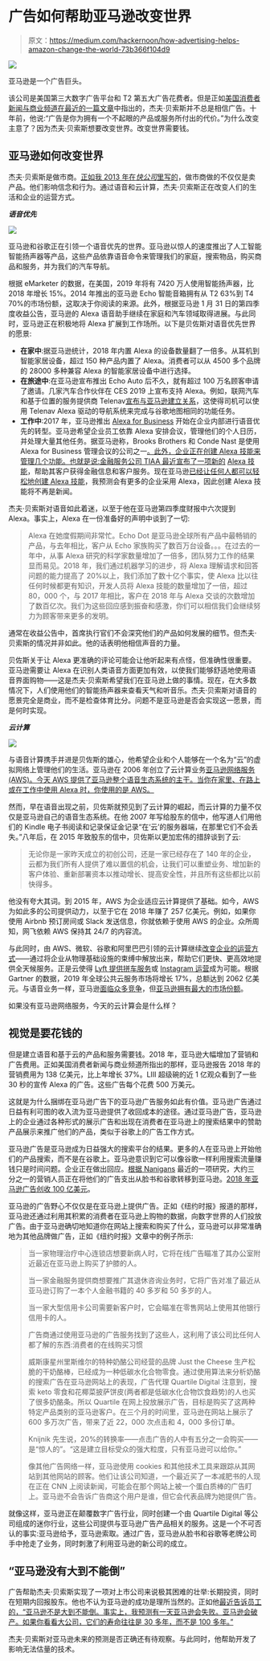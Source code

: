 # 广告如何帮助亚马逊改变世界

> 原文：<https://medium.com/hackernoon/how-advertising-helps-amazon-change-the-world-73b366f104d9>

![](img/b1e77a957ada203036af59da14b21887.png)

亚马逊是一个广告巨头。

该公司是美国第三大数字广告平台和 T2 第五大广告花费者。但是正如[美国消费者新闻与商业频道在最近的一篇文章](https://www.cnbc.com/2019/02/02/jeff-bezos-says-hes-had-a-change-of-heart-on-advertising--now-amazon-is-the-fifth-biggest-ad-spender-in-the-us-.html)中指出的，杰夫·贝索斯并不总是相信广告。十年前，他说:“广告是你为拥有一个不起眼的产品或服务所付出的代价。”为什么改变主意了？因为杰夫·贝索斯想要改变世界。改变世界需要钱。

## 亚马逊如何改变世界

杰夫·贝索斯是做市商。[正如我 2013 年在*快公司*里写的](https://www.fastcompany.com/3005476/beyond-mundane-how-elite-marketers-become-creators-and-change-makers)，做市商做的不仅仅是卖产品。他们影响信念和行为。通过语音和云计算，杰夫·贝索斯正在改变人们的生活和企业的运营方式。

***语音优先***

![](img/e5cd726eae4ce3f1550dfd16b6996a5f.png)

亚马逊和谷歌正在引领一个语音优先的世界。亚马逊以惊人的速度推出了人工智能智能扬声器等产品，这些产品依靠语音命令来管理我们的家庭，搜索物品，购买商品和服务，并为我们的汽车导航。

根据 eMarketer 的数据，在美国，2019 年将有 7420 万人使用智能扬声器，比 2018 年增长 15%。2014 年推出的亚马逊 Echo 智能音箱拥有从 T2 63%到 T4 70%的市场份额，这取决于你阅读的来源。此外，根据亚马逊 1 月 31 日的第四季度收益公告，亚马逊的 Alexa 语音助手继续在家庭和汽车领域取得进展。与此同时，亚马逊正在积极地将 Alexa 扩展到工作场所。以下是贝佐斯对语音优先世界的愿景:

*   **在家中**:据亚马逊统计，2018 年内置 Alexa 的设备数量翻了一倍多。从耳机到智能家居设备，超过 150 种产品内置了 Alexa。消费者可以从 4500 多个品牌的 28000 多种兼容 Alexa 的智能家居设备中进行选择。
*   **在旅途中**:在亚马逊宣布推出 Echo Auto 后不久，就有超过 100 万名顾客申请了邀请。几家汽车合作伙伴在 CES 2019 上宣布支持 Alexa。例如，联网汽车和基于位置的服务提供商 Telenav[宣布与亚马逊建立关系](https://www.telenav.com/press-releases/2019-01-07-telenav-and-amazon-alexa-collaborate-to-bring-conversational-voice-interface-for-in-car-navigation)，这使得司机可以使用 Telenav Alexa 驱动的导航系统来完成与谷歌地图相同的功能任务。
*   **工作中**:2017 年，亚马逊推出 [Alexa for Business](https://aws.amazon.com/alexaforbusiness/) 开始在企业内部进行语音优先的转型。亚马逊希望企业员工依靠 Alexa 安排会议，管理他们的个人日历，并处理大量其他任务。据亚马逊称，Brooks Brothers 和 Conde Nast 是使用 Alexa for Business 管理会议的公司之一[。此外，企业正在创建 Alexa 技能来管理几个功能。也就是说:金融服务公司 TIAA 最近宣布了一项新的](https://aws.amazon.com/alexaforbusiness/customers/) [Alexa 技能](https://www.businesswire.com/news/home/20190213005206/en/TIAA-Launches-Alexa-Chatbot-Capabilities)，帮助其客户获得金融信息和客户服务。现在亚马逊[已经让任何人都可以轻松地创建 Alexa 技能](https://developer.amazon.com/blogs/alexa/post/9c7792fd-271d-4eac-a850-6257704142e4/now-anyone-can-use-alexa-skill-blueprints-to-create-and-publish-an-alexa-skill-in-minutes-with-no-coding-required-and-new-blueprints-for-content-creators-bloggers-and-organizations)，我预测会有更多的企业采用 Alexa，因此创建 Alexa 技能将不再是新闻。

杰夫·贝索斯对语音如此着迷，以至于他在亚马逊第四季度财报中六次提到 Alexa。事实上，Alexa 在一份准备好的声明中谈到了一切:

> Alexa 在她度假期间非常忙。Echo Dot 是亚马逊全球所有产品中最畅销的产品，与去年相比，客户从 Echo 家族购买了数百万台设备。。。在过去的一年中，从事 Alexa 研究的科学家数量增加了一倍多，团队努力工作的结果显而易见。2018 年，我们通过机器学习的进步，将 Alexa 理解请求和回答问题的能力提高了 20%以上，我们添加了数十亿个事实，使 Alexa 比以往任何时候都更有知识，开发人员将 Alexa 技能的数量增加了一倍，超过 80，000 个，与 2017 年相比，客户在 2018 年与 Alexa 交谈的次数增加了数百亿次。我们为这些回应感到振奋和感激，你们可以相信我们会继续努力为顾客带来更多的发明。

通常在收益公告中，首席执行官们不会深究他们的产品如何发展的细节。但杰夫·贝索斯的情况并非如此。他的话表明他相信声音的力量。

贝佐斯关于让 Alexa 更准确的评论可能会让他听起来有点怪，但准确性很重要。亚马逊需要让 Alexa 在识别人类语音方面更加有效，以使我们能够舒适地使用语音界面购物——这是杰夫·贝索斯希望我们在亚马逊上做的事情。现在，在大多数情况下，人们使用他们的智能扬声器来查看天气和听音乐。杰夫·贝索斯对语音的愿景完全是商业，而不是检查体育比分。问题不是亚马逊是否会实现这一愿景，而是何时实现。

***云计算***

![](img/259cb34aec920e233939dffbb8a28264.png)

与语音计算携手并进是贝佐斯的雄心，他希望企业和个人能够在一个名为“云”的虚拟网络上管理他们的生活。亚马逊在 2006 年创立了云计算业务[亚马逊网络服务(AWS)。今天 AWS 提供了亚马逊整个语音生态系统的主干。当你在家里、在路上或在工作中使用 Alexa 时，你使用的是 AWS。](https://mediatemple.net/blog/news/brief-history-amazon-web-services-2003-today/)

然而，早在语音出现之前，贝佐斯就预见到了云计算的崛起，而云计算的力量不仅仅是亚马逊自己的语音生态系统。在他 2007 年写给股东的信中，他写道人们用他们的 Kindle 电子书阅读和记录保证金记录“在‘云’的服务器端，在那里它们不会丢失。”八年后，在 2015 年致股东的信中，贝佐斯以更加宏伟的措辞谈到了云:

> 无论你是一家昨天成立的初创公司，还是一家已经存在了 140 年的企业，云都为我们所有人提供了难以置信的机会，让我们可以重塑业务、增加新的客户体验、重新部署资本以推动增长、提高安全性，并且所有这些都比以前快得多。

他没有夸大其词。到 2015 年，AWS 为企业适应云计算提供了基础。如今，AWS 为如此多的公司提供动力，以至于它在 2018 年赚了 257 亿美元。例如，如果你使用 Airbnb 预订房间或 Slack 发送信息，你就依赖于使用 AWS 的企业。众所周知，网飞依赖 AWS 保持其 24/7 的内容流。

与此同时，由 AWS、微软、谷歌和阿里巴巴引领的云计算继续[改变企业的运营方式](https://www.ringcentral.com/blog/2017/05/6-ways-cloud-computing-is-changing-the-business-world/)——通过将企业从物理基础设施的束缚中解放出来，帮助它们更快、更高效地提供全天候服务。正是云使得 [Lyft 提供拼车服务](https://www.networkworld.com/article/3108456/cloud-computing/how-lyft-gets-a-lift-from-amazon-s-cloud.html)或 [Instagram 运营](https://www.techrepublic.com/article/cloud-diversity-how-10-companies-use-the-cloud-10-different-ways/)成为可能。根据 Gartner 的数据，2019 年全球公共云服务市场将增长 17%，总额达到 2062 亿美元。与语音业务一样，亚马逊[面临众多竞争](https://www.forbes.com/sites/louiscolumbus/2018/09/23/roundup-of-cloud-computing-forecasts-and-market-estimates-2018/#3a053073507b)，但[亚马逊拥有最大的市场份额](https://awsinsider.net/articles/2018/11/01/azure-fastest-but-aws-biggest.aspx)。

如果没有亚马逊网络服务，今天的云计算会是什么样？

## 视觉是要花钱的

但是建立语音和基于云的产品和服务需要钱。2018 年，亚马逊大幅增加了营销和广告费用。正如美国消费者新闻与商业频道所指出的那样，亚马逊报告 2018 年的营销费用为 138 亿美元，比上年增长 37%。LIII 超级碗的近 1 亿观众看到了一些 30 秒的宣传 Alexa 的广告。这些广告每个花费 500 万美元。

这就是为什么捆绑在亚马逊广告下的亚马逊广告服务如此有价值。亚马逊广告通过日益有利可图的收入流为亚马逊提供了收回成本的途径。通过亚马逊广告，亚马逊上的企业通过各种形式的展示广告和出现在消费者在亚马逊上的搜索结果中的赞助产品展示来推广他们的产品，类似于谷歌上的广告工作方式。

亚马逊广告是亚马逊成为日益强大的搜索平台的结果。更多的人在亚马逊上开始他们的产品搜索，而不是在谷歌上。亚马逊意识到它可以像谷歌一样利用搜索流量赚钱只是时间问题。企业正在做出回应。[根据 Nanigans](https://www.forbes.com/sites/johnkoetsier/2019/02/06/1-of-3-marketers-shifting-ad-spend-from-facebook-and-google-to-amazon-study-says/#2fc30ef448e7) 最近的一项研究，大约三分之一的营销人员正在将他们的广告支出从脸书和谷歌转移到亚马逊。[2018 年亚马逊广告创收 100 亿美元](https://www.fool.com/investing/2018/10/27/heres-amazons-next-10-billion-business.aspx)。

亚马逊的广告野心不仅仅是在亚马逊上提供广告。正如《纽约时报》报道的那样，亚马逊还通过利用其积累的消费者在亚马逊上购物的数据，向数字世界的人们投放广告。由于亚马逊确切地知道你在网站上搜索和购买了什么，亚马逊可以非常准确地为其他品牌做广告，正如《纽约时报》文章中的例子所示:

> 当一家物理治疗中心连锁店想要新病人时，它将在线广告瞄准了其办公室附近最近在亚马逊上购买了护膝的人。
> 
> 当一家金融服务提供商想要推广其退休咨询业务时，它将广告对准了最近从亚马逊订购了一本个人金融书籍的 40 多岁和 50 多岁的人。
> 
> 当一家大型信用卡公司需要新客户时，它会瞄准在零售网站上使用其他银行信用卡的人。
> 
> 广告商通过使用亚马逊的广告服务找到了这些人，这利用了该公司比任何人都了解的东西:消费者的在线购买习惯
> 
> 威斯康星州里斯维尔的特种奶酪公司经营的品牌 Just the Cheese 生产松脆的干奶酪棒，已经成为一种低碳水化合物零食。通过使用算法来分析奶酪的搜索广告在亚马逊网站上的表现，广告代理 Quartile Digital 注意到，搜索 keto 零食和花椰菜披萨饼皮(两者都是低碳水化合物饮食趋势)的人也买了很多奶酪条。所以 Quartile 在网上投放展示广告，目标是购买了这两种特定产品类别的亚马逊客户。在三个月的时间里，亚马逊在网站上展示了 600 多万次广告，带来了近 22，000 次点击和 4，000 多份订单。
> 
> Knijnik 先生说，20%的转换率——点击广告的人中有五分之一会购买——是“惊人的”。“这是建立目标受众的强大粒度，只有亚马逊可以给你。”
> 
> 像其他广告网络一样，亚马逊使用 cookies 和其他技术工具来跟踪从其网站到其他网站的顾客。他们让该公司知道，一个最近买了一本减肥书的人现在正在 CNN 上阅读新闻，可能会在那个网站上被一个蛋白质棒的广告盯上。亚马逊不会告诉广告商这个用户是谁，但它会代表品牌为她提供广告。

就像这样，亚马逊正在颠覆数字广告行业，同时创建一个由 Quartile Digital 等公司组成的迷你行业，这些公司提供与亚马逊广告产品相关的服务。这是一个不可否认的事实:亚马逊给予，亚马逊索取。通过广告，亚马逊从脸书和谷歌等老牌公司手中抢走了业务，同时刺激了利用亚马逊的新公司的成立。

## “亚马逊没有大到不能倒”

广告帮助杰夫·贝索斯实现了一项对上市公司来说极其困难的壮举:长期投资，同时在短期内回报股东。他也不认为亚马逊的成功是理所当然的。正如他[最近告诉员工的，“亚马逊不是大到不能倒。事实上，我预测有一天亚马逊会失败。亚马逊会破产。如果你看看大公司，它们的寿命往往是 30 多年，而不是 100 多年。”](https://www.cnbc.com/2018/11/15/bezos-tells-employees-one-day-amazon-will-fail-and-to-stay-hungry.html)

杰夫·贝索斯对亚马逊未来的预测是否正确还有待观察。与此同时，他帮助开发了影响无法估量的技术。